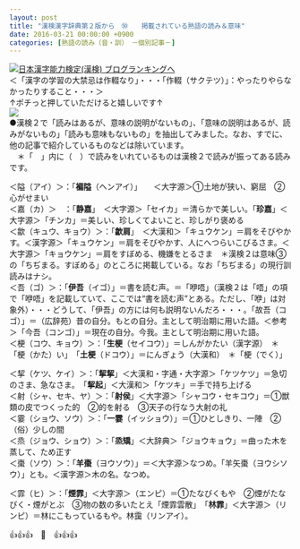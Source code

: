 ```yaml
---
layout: post
title: "漢検漢字辞典第２版から　㊿　　掲載されている熟語の読み＆意味"
date: 2016-03-21 00:00:00 +0900
categories: [熟語の読み（音・訓）　－個別記事－]
---
```


[![](/syuusyuu9701/assets/images/漢検漢字辞典第２版から-㊿-掲載されている熟語の読み＆意味-br_c_3028_1.gif)](http://blog.with2.net/link.php?1659096:3028 "日本漢字能力検定(漢検) ブログランキングへ")[日本漢字能力検定(漢検) ブログランキングへ](http://blog.with2.net/link.php?1659096:3028)  
＜「漢字の学習の大禁忌は作輟なり」・・・「作輟（サクテツ）」：やったりやらなかったりすること・・・＞  
↑ポチっと押していただけると嬉しいです↑   
![](/syuusyuu9701/assets/images/漢検漢字辞典第２版から-㊿-掲載されている熟語の読み＆意味-c671128b7596c8b16ba8c3e7e4c83989.png)  
●漢検２で「読みはあるが、意味の説明がないもの」、「意味の説明はあるが、読みがないもの」「読みも意味もないもの」を抽出してみました。なお、すでに、他の記事で紹介しているものなどは除いています。  
　＊「　」内に（　）で読みをいれているものは漢検２で読みが振ってある読みです。  
  
＜隘（アイ）＞：「**褊隘**（ヘンアイ）」　　＜大字源＞①土地が狭い、窮屈　②心がせまい  
＜嘉（カ）＞　：「**静嘉**」　＜大字源＞「セイカ」＝清らかで美しい。「**珍嘉**」＜大字源＞「チンカ」＝美しい、珍しくてよいこと、珍しがり褒める  
＜歙（キュウ、キョウ）＞：「**歙肩**」　＜大漢和＞「キュウケン」＝肩をそびやかす。＜漢字源＞「キュウケン」＝肩をそびやかす、人にへつらいこびるさま。＜大字源＞「キョウケン」＝肩をすぼめる、機嫌をとるさま　＊漢検２は意味③の「ちぢまる。すぼめる」のところに掲載している。なお「ちぢまる」の現行訓読みはナシ。  
＜吾（ゴ）＞：「**伊吾**（イゴ）」＝書を読む声。＝「咿唔」（漢検２は「唔」の項で「咿唔」を記載していて、ここでは“書を読む声”とある。ただし、「咿」は対象外）・・・どうして、「伊吾」の方には何も説明ないんだろ・・・。「故吾（コゴ）」＝（広辞苑）昔の自分。もとの自分。主として明治期に用いた語。＜参考＞「今吾（コンゴ）」＝現在の自分。今我。主として明治期に用いた語。  
＜梗（コウ、キョウ）＞：「**生梗**（セイコウ）」＝しんがかたい（漢字源）　＊「梗（かた）い」　「**土梗**（ドコウ）」＝にんぎょう（大漢和）　＊「梗（でく）」  
  
＜挈（ケツ、ケイ）＞：「**挈挈**」＜大漢和・字通・大字源＞「ケツケツ」＝急切のさま、急なさま。　「**挈起**」＜大漢和＞「ケツキ」＝手で持ち上げる  
＜射（シャ、セキ、ヤ）＞：「**射侯**」＜大字源＞「シャコウ・セキコウ」＝①獣類の皮でつくった的　②的を射る　③天子の行なう大射の礼  
＜霎（ショウ、ソウ）＞：「**一霎**（イッショウ）」＝①ひとしきり、一陣　②（俗）少しの間  
＜烝（ジョウ、ショウ）＞：「**烝矯**」＜大辞典＞「ジョウキョウ」＝曲った木を蒸して、ため正す  
＜棗（ソウ）＞：「**羊棗**（ヨウソウ）」＝＜大字源＞なつめ。「羊矢棗（ヨウシソウ）」とも。＜漢字源＞木の名。なつめ。  
  
＜霏（ヒ）＞：「**煙霏**」＜大字源＞（エンピ）＝①たなびくもや　②煙がたなびく・煙がとぶ　③物の数の多いたとえ「煙霏雲散」　「**林霏**」＜大字源＞（リンピ）＝林にこもっているもや。林靄（リンアイ）。  
  
👍👍👍　🐒　👍👍👍  